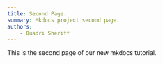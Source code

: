 ```yaml
---
title: Second Page.
summary: Mkdocs project second page.
authors:
    - Quadri Sheriff 
---
```


This is the second page of our new mkdocs tutorial.